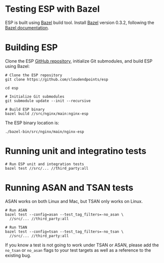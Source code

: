 # Testing ESP with Bazel #

ESP is built using [Bazel](http://bazel.io) build tool. Install
[Bazel](http://bazel.io) version 0.3.2, following the [Bazel
documentation](http://bazel.io/docs/install.html).

# Building ESP #

Clone the ESP [GitHub repository](https://github.com/cloudendpoints/esp),
initialize Git submodules, and build ESP using Bazel:

    # Clone the ESP repository
    git clone https://github.com/cloudendpoints/esp

    cd esp

    # Initialize Git submodules
    git submodule update --init --recursive

    # Build ESP binary
    bazel build //src/nginx/main:nginx-esp

The ESP binary location is:

    ./bazel-bin/src/nginx/main/nginx-esp

# Running unit and integratino tests #

    # Run ESP unit and integration tests
    bazel test //src/... //third_party:all

# Running ASAN and TSAN tests #

ASAN works on both Linux and Mac, but TSAN only works on Linux.

    # Run ASAN
    bazel test --config=asan --test_tag_filters=-no_asan \
      //src/... //third_party:all

    # Run TSAN
    bazel test --config=tsan --test_tag_filters=-no_tsan \
      //src/... //third_party:all

If you know a test is not going to work under TSAN or ASAN, please add the
`no_tsan` or `no_asan` flags to your test targets as well as a reference
to the existing bug.

